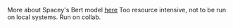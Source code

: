 More about Spacey's Bert model [here](https://explosion.ai/blog/spacy-transformers)
Too resource intensive, not to be run on local systems. Run on collab.